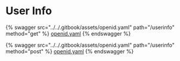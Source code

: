 # User Info

{% swagger src="../../.gitbook/assets/openid.yaml" path="/userinfo" method="get" %}
[openid.yaml](../../.gitbook/assets/openid.yaml)
{% endswagger %}

{% swagger src="../../.gitbook/assets/openid.yaml" path="/userinfo" method="post" %}
[openid.yaml](../../.gitbook/assets/openid.yaml)
{% endswagger %}
